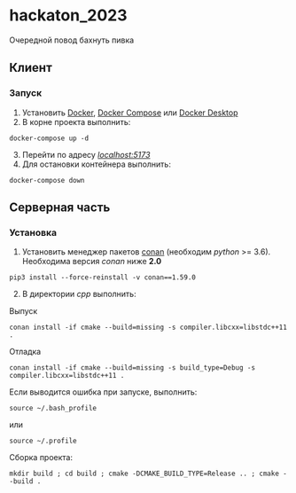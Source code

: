 # hackaton_2023
Очередной повод бахнуть пивка

## Клиент
### Запуск
1. Установить [Docker](https://docs.docker.com/get-docker/), [Docker Compose](https://docs.docker.com/compose/install/) или [Docker Desktop](https://docs.docker.com/desktop/)
2. В корне проекта выполнить:
```
docker-compose up -d
```
3. Перейти по адресу [_localhost:5173_](localhost:5173)
4. Для остановки контейнера выполнить:
```
docker-compose down
```

## Серверная часть
### Установка
1. Установить менеджер пакетов [conan](https://conan.io/) (необходим _python_ >= 3.6). Необходима версия _conan_ ниже **2.0**
```
pip3 install --force-reinstall -v conan==1.59.0

```

2. В директории _cpp_ выполнить:  

Выпуск
```
conan install -if cmake --build=missing -s compiler.libcxx=libstdc++11 .  
```
Отладка
```
conan install -if cmake --build=missing -s build_type=Debug -s compiler.libcxx=libstdc++11 .
```

Если выводится ошибка при запуске, выполнить:
```
source ~/.bash_profile
```
или
```
source ~/.profile
``` 

Сборка проекта:
```
mkdir build ; cd build ; cmake -DCMAKE_BUILD_TYPE=Release .. ; cmake --build .
```

